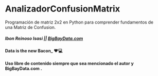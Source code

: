 # AnalizadorConfusionMatrix
Programación de matriz 2x2 en Python para comprender fundamentos de una Matriz de Confusion.

##### Ibon Reinoso Isasi || [BigBayData.com](https://www.bigbaydata.com/)
#### Data is the new Bacon_ ❤️💻

**Uso libre de contenido siempre que sea mencionado el autor y BigBayData.com .**
